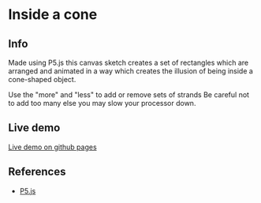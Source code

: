 # Inside a cone 

## Info
Made using P5.js this canvas sketch creates a set of rectangles which are arranged and animated in a way which creates the illusion of being inside a cone-shaped object.

Use the "more" and "less" to add or remove sets of strands
Be careful not to add too many else you may slow your processor down.

## Live demo
[Live demo on github pages](https://rjbultitude.github.io/Inside-a-Cone/)

## References

* [P5.js](http://p5js.org/)